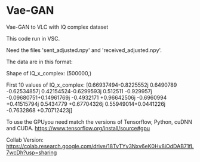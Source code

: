 # Vae-GAN
Vae-GAN to VLC with IQ complex dataset

This code run in VSC. 

Need the files 'sent_adjusted.npy' and 'received_adjusted.npy'.

The data are in this format:

Shape of IQ_x_complex: (500000,)

First 10 values of IQ_x_complex: [0.66937494-0.8225552j   0.6490789 -0.62534857j  0.42154524-0.6299593j 0.512511  -0.929957j   -0.09680751+0.14961769j -0.4932171 +0.96642506j -0.6960994 +0.41515794j  0.5434779 +0.67704326j  0.55949014+0.0441226j -0.7632868 +0.70712423j]

To use the GPUyou need match the versions of Tensorflow, Python, cuDNN and CUDA. https://www.tensorflow.org/install/source#gpu

Collab Version: https://colab.research.google.com/drive/18TvTYv3Nxv6eK0Hv8iOdDAB71fL7wcDh?usp=sharing

